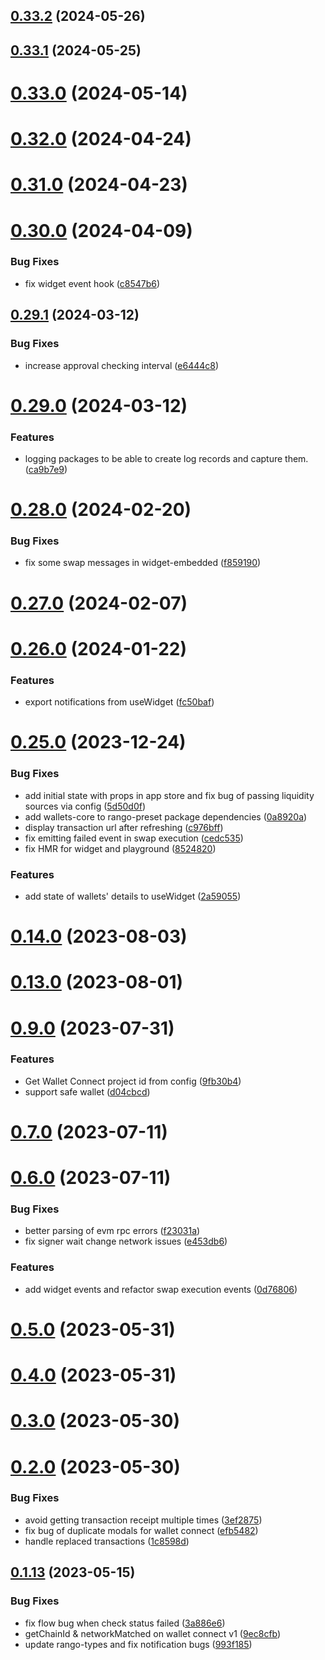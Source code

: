 ## [0.33.2](https://github.com/rango-exchange/rango-client/compare/queue-manager-rango-preset@0.33.1...queue-manager-rango-preset@0.33.2) (2024-05-26)



## [0.33.1](https://github.com/rango-exchange/rango-client/compare/queue-manager-rango-preset@0.33.0...queue-manager-rango-preset@0.33.1) (2024-05-25)



# [0.33.0](https://github.com/rango-exchange/rango-client/compare/queue-manager-rango-preset@0.32.0...queue-manager-rango-preset@0.33.0) (2024-05-14)



# [0.32.0](https://github.com/rango-exchange/rango-client/compare/queue-manager-rango-preset@0.31.0...queue-manager-rango-preset@0.32.0) (2024-04-24)



# [0.31.0](https://github.com/rango-exchange/rango-client/compare/queue-manager-rango-preset@0.30.0...queue-manager-rango-preset@0.31.0) (2024-04-23)



# [0.30.0](https://github.com/rango-exchange/rango-client/compare/queue-manager-rango-preset@0.29.1...queue-manager-rango-preset@0.30.0) (2024-04-09)


### Bug Fixes

* fix widget event hook ([c8547b6](https://github.com/rango-exchange/rango-client/commit/c8547b6a31354afe13aa32c0b72be5b62b3f0d67))



## [0.29.1](https://github.com/rango-exchange/rango-client/compare/queue-manager-rango-preset@0.29.0...queue-manager-rango-preset@0.29.1) (2024-03-12)


### Bug Fixes

* increase approval checking interval ([e6444c8](https://github.com/rango-exchange/rango-client/commit/e6444c84dd216ddcf949b49708bb2c358fee2d88))



# [0.29.0](https://github.com/rango-exchange/rango-client/compare/queue-manager-rango-preset@0.28.0...queue-manager-rango-preset@0.29.0) (2024-03-12)


### Features

* logging packages to be able to create log records and capture them. ([ca9b7e9](https://github.com/rango-exchange/rango-client/commit/ca9b7e918d67bf0d93e5b8313264c5984f3adb4e))



# [0.28.0](https://github.com/rango-exchange/rango-client/compare/queue-manager-rango-preset@0.27.0...queue-manager-rango-preset@0.28.0) (2024-02-20)


### Bug Fixes

* fix some swap messages in widget-embedded ([f859190](https://github.com/rango-exchange/rango-client/commit/f85919050b0c8f3bb0f91d4f3b87a58cca29601b))



# [0.27.0](https://github.com/rango-exchange/rango-client/compare/queue-manager-rango-preset@0.26.0...queue-manager-rango-preset@0.27.0) (2024-02-07)



# [0.26.0](https://github.com/rango-exchange/rango-client/compare/queue-manager-rango-preset@0.25.0...queue-manager-rango-preset@0.26.0) (2024-01-22)


### Features

* export notifications from useWidget ([fc50baf](https://github.com/rango-exchange/rango-client/commit/fc50baf1b4043755162a54bcdd07f10fab94da39))



# [0.25.0](https://github.com/rango-exchange/rango-client/compare/queue-manager-rango-preset@0.24.0...queue-manager-rango-preset@0.25.0) (2023-12-24)


### Bug Fixes

* add initial state with props in app store and fix bug of passing liquidity sources via config ([5d50d0f](https://github.com/rango-exchange/rango-client/commit/5d50d0fa18c0519a9464bb205684ecdaf881d936))
* add wallets-core to rango-preset package dependencies ([0a8920a](https://github.com/rango-exchange/rango-client/commit/0a8920a11db4a8d213e01ee770289242bf1defc8))
* display transaction url after refreshing ([c976bff](https://github.com/rango-exchange/rango-client/commit/c976bffd3827ee20de5dd0f21be6d430432fff28))
* fix emitting failed event in swap execution ([cedc535](https://github.com/rango-exchange/rango-client/commit/cedc53523dc8ddc5f339b4da6afa822058bd760d))
* fix HMR for widget and playground ([8524820](https://github.com/rango-exchange/rango-client/commit/8524820f10cf0b8921f3db0c4f620ff98daa4103))


### Features

* add state of wallets' details to useWidget ([2a59055](https://github.com/rango-exchange/rango-client/commit/2a590551cc0a3d663fd9901e125890ff1386c0aa))



# [0.14.0](https://github.com/rango-exchange/rango-client/compare/queue-manager-rango-preset@0.13.0...queue-manager-rango-preset@0.14.0) (2023-08-03)



# [0.13.0](https://github.com/rango-exchange/rango-client/compare/queue-manager-rango-preset@0.12.0...queue-manager-rango-preset@0.13.0) (2023-08-01)



# [0.9.0](https://github.com/rango-exchange/rango-client/compare/queue-manager-rango-preset@0.8.0...queue-manager-rango-preset@0.9.0) (2023-07-31)


### Features

* Get Wallet Connect project id from config ([9fb30b4](https://github.com/rango-exchange/rango-client/commit/9fb30b4b1a83e2005bbf42553298f24b1e278e1c))
* support safe wallet ([d04cbcd](https://github.com/rango-exchange/rango-client/commit/d04cbcd2a612755563512d9dff6f2312088d8b4d))



# [0.7.0](https://github.com/rango-exchange/rango-client/compare/queue-manager-rango-preset@0.6.0...queue-manager-rango-preset@0.7.0) (2023-07-11)



# [0.6.0](https://github.com/rango-exchange/rango-client/compare/queue-manager-rango-preset@0.5.0...queue-manager-rango-preset@0.6.0) (2023-07-11)


### Bug Fixes

* better parsing of evm rpc errors ([f23031a](https://github.com/rango-exchange/rango-client/commit/f23031ae14e6e841ee488591bd1bf58cfa7ca15b))
* fix signer wait change network issues ([e453db6](https://github.com/rango-exchange/rango-client/commit/e453db6ccf7736e36e5ada0c29502be32254fe9c))


### Features

* add widget events and refactor swap execution events ([0d76806](https://github.com/rango-exchange/rango-client/commit/0d7680693dd77439de38cd0b20f263f6ae8cceb0))



# [0.5.0](https://github.com/rango-exchange/rango-client/compare/queue-manager-rango-preset@0.4.0...queue-manager-rango-preset@0.5.0) (2023-05-31)



# [0.4.0](https://github.com/rango-exchange/rango-client/compare/queue-manager-rango-preset@0.3.0...queue-manager-rango-preset@0.4.0) (2023-05-31)



# [0.3.0](https://github.com/rango-exchange/rango-client/compare/queue-manager-rango-preset@0.2.0...queue-manager-rango-preset@0.3.0) (2023-05-30)



# [0.2.0](https://github.com/rango-exchange/rango-client/compare/queue-manager-rango-preset@0.1.14...queue-manager-rango-preset@0.2.0) (2023-05-30)


### Bug Fixes

* avoid getting transaction receipt multiple times ([3ef2875](https://github.com/rango-exchange/rango-client/commit/3ef2875bfad470cf2780ae5f82c4841e7eeb60ff))
* fix bug of duplicate modals for wallet connect ([efb5482](https://github.com/rango-exchange/rango-client/commit/efb54827fd51e6c6c8f42c6abf33c3d7610755e8))
* handle replaced transactions ([1c8598d](https://github.com/rango-exchange/rango-client/commit/1c8598d2755afc9e439ee80c0951d83c6aed9f2a))



## [0.1.13](https://github.com/rango-exchange/rango-client/compare/queue-manager-rango-preset@0.1.12...queue-manager-rango-preset@0.1.13) (2023-05-15)


### Bug Fixes

* fix flow bug when check status failed ([3a886e6](https://github.com/rango-exchange/rango-client/commit/3a886e68cf45c8bf500823fae96070acbbd3942a))
* getChainId & networkMatched on wallet connect v1 ([9ec8cfb](https://github.com/rango-exchange/rango-client/commit/9ec8cfbd3f9be9befcfb632485afa1ee436e92a2))
* update rango-types and fix notification bugs ([993f185](https://github.com/rango-exchange/rango-client/commit/993f185e0b8c5e5e15a2c65ba2d85d1f9c8daa90))



